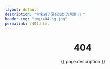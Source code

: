 ```yaml
---
layout: default
description: "你来到了没有知识的荒原 🙊 "
header-img: "img/404-bg.jpg"
permalink: /404.html
---
```



<!-- Page Header -->
<header class="intro-header" style="background-image: url('{{ site.baseurl }}/{% if page.header-img %}{{ page.header-img }}{% else %}{{ site.header-img }}{% endif %}')">
	<div class="container">
		<div class="row">
			<div class="col-lg-8 col-lg-offset-2 col-md-10 col-md-offset-1">
				<div class="site-heading" id="tag-heading">
					<h1>404</h1>
					<span class="subheading">{{ page.description }}</span>
				</div>
			</div>
		</div>
	</div>
</header>

<script>
	document.body.classList.add('page-fullscreen');
</script>
<!--stackedit_data:
eyJoaXN0b3J5IjpbMTIxMjgzMTMwMV19
-->